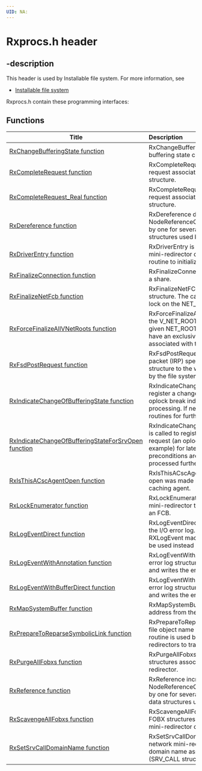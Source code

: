 ```yaml
---
UID: NA:
---
```


# Rxprocs.h header

## -description

This header is used by Installable file system. For more information, see
- [Installable file system](../_ifsk/index.md)

Rxprocs.h contain these programming interfaces:


## Functions

| Title   | Description   |
| ---- |:---- |
| [RxChangeBufferingState function](nf-rxprocs-rxchangebufferingstate.md) | RxChangeBufferingState is called to process a buffering state change request. |
| [RxCompleteRequest function](nf-rxprocs-rxcompleterequest.md) | RxCompleteRequest completes the IRP request associated with an RX_CONTEXT structure. |
| [RxCompleteRequest_Real function](nf-rxprocs-rxcompleterequest_real.md) | RxCompleteRequest_Real completes the IRP request associated with an RX_CONTEXT structure. |
| [RxDereference function](nf-rxprocs-rxdereference.md) | RxDereference decrements the NodeReferenceCount member of a structure by one for several reference counted data structures used by RDBSS. |
| [RxDriverEntry function](nf-rxprocs-rxdriverentry.md) | RxDriverEntry is called by a monolithic network mini-redirector driver from its DriverEntry routine to initialize the RDBSS static library. |
| [RxFinalizeConnection function](nf-rxprocs-rxfinalizeconnection.md) | RxFinalizeConnection deletes a connection to a share. |
| [RxFinalizeNetFcb function](nf-rxprocs-rxfinalizenetfcb.md) | RxFinalizeNetFCB finalizes the given FCB structure. The caller must have an exclusive lock on the NET_ROOT associated with FCB. |
| [RxForceFinalizeAllVNetRoots function](nf-rxprocs-rxforcefinalizeallvnetroots.md) | RxForceFinalizeAllVNetRoots force finalizes all the V_NET_ROOT structures associated with a given NET_ROOT structure. The caller must have an exclusive lock on the netname table associated with the device object. |
| [RxFsdPostRequest function](nf-rxprocs-rxfsdpostrequest.md) | RxFsdPostRequest queues the I/O request packet (IRP) specified by an RX_CONTEXT structure to the worker queue for processing by the file system process (FSP). |
| [RxIndicateChangeOfBufferingState function](nf-rxprocs-rxindicatechangeofbufferingstate.md) | RxIndicateChangeOfBufferingState is called to register a change buffering state request (an oplock break indication, for example) for later processing. If necessary, worker thread routines for further processing are activated. |
| [RxIndicateChangeOfBufferingStateForSrvOpen function](nf-rxprocs-rxindicatechangeofbufferingstateforsrvopen.md) | RxIndicateChangeOfBufferingStateForSrvOpen is called to register a change buffering state request (an oplock break indication, for example) for later processing. If the necessary preconditions are satisfied, the oplock is processed further. |
| [RxIsThisACscAgentOpen function](nf-rxprocs-rxisthisacscagentopen.md) | RxIsThisACscAgentOpen determines if a file open was made by a user-mode client-side caching agent. |
| [RxLockEnumerator function](nf-rxprocs-rxlockenumerator.md) | RxLockEnumerator is called from a network mini-redirector to enumerate the file locks on an FCB. |
| [RxLogEventDirect function](nf-rxprocs-rxlogeventdirect.md) | RxLogEventDirect is called to log an error to the I/O error log. It is recommended that the RXLogEvent macro or the RxLogFailure macro be used instead of calling this routine directly. |
| [RxLogEventWithAnnotation function](nf-rxprocs-rxlogeventwithannotation.md) | RxLogEventWithAnnotation allocates an I/O error log structure, fills it in with information, and writes the entry to the I/O error log. |
| [RxLogEventWithBufferDirect function](nf-rxprocs-rxlogeventwithbufferdirect.md) | RxLogEventWithBufferDirect allocates an I/O error log structure, fills it in with information, and writes the entry to the I/O error log. |
| [RxMapSystemBuffer function](nf-rxprocs-rxmapsystembuffer.md) | RxMapSystemBuffer returns the system buffer address from the IRP. |
| [RxPrepareToReparseSymbolicLink function](nf-rxprocs-rxpreparetoreparsesymboliclink.md) | RxPrepareToReparseSymbolicLink sets up the file object name to facilitate a reparse. This routine is used by the network mini-redirectors to traverse symbolic links. |
| [RxPurgeAllFobxs function](nf-rxprocs-rxpurgeallfobxs.md) | RxPurgeAllFobxs purges all of the FOBX structures associated with a network mini-redirector. |
| [RxReference function](nf-rxprocs-rxreference.md) | RxReference increments the NodeReferenceCount member of a structure by one for several of the reference counted data structures used by RDBSS. |
| [RxScavengeAllFobxs function](nf-rxprocs-rxscavengeallfobxs.md) | RxScavengeAllFobxs scavenges all of the FOBX structures associated with a network mini-redirector device object. |
| [RxSetSrvCallDomainName function](nf-rxprocs-rxsetsrvcalldomainname.md) | RxSetSrvCallDomainName is called by a network mini-redirector driver to set the domain name associated with any given server (SRV_CALL structure). |

